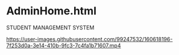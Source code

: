 # AdminHome.html
STUDENT MANAGEMENT SYSTEM


https://user-images.githubusercontent.com/99247532/160618196-7f253d0a-3e14-410b-9fc3-7c4fa1b71607.mp4
